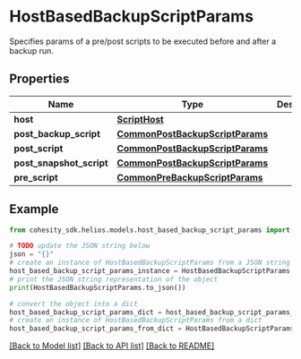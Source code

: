 # HostBasedBackupScriptParams

Specifies params of a pre/post scripts to be executed before and after a backup run.

## Properties

Name | Type | Description | Notes
------------ | ------------- | ------------- | -------------
**host** | [**ScriptHost**](ScriptHost.md) |  | 
**post_backup_script** | [**CommonPostBackupScriptParams**](CommonPostBackupScriptParams.md) |  | [optional] 
**post_script** | [**CommonPostBackupScriptParams**](CommonPostBackupScriptParams.md) |  | [optional] 
**post_snapshot_script** | [**CommonPostBackupScriptParams**](CommonPostBackupScriptParams.md) |  | [optional] 
**pre_script** | [**CommonPreBackupScriptParams**](CommonPreBackupScriptParams.md) |  | [optional] 

## Example

```python
from cohesity_sdk.helios.models.host_based_backup_script_params import HostBasedBackupScriptParams

# TODO update the JSON string below
json = "{}"
# create an instance of HostBasedBackupScriptParams from a JSON string
host_based_backup_script_params_instance = HostBasedBackupScriptParams.from_json(json)
# print the JSON string representation of the object
print(HostBasedBackupScriptParams.to_json())

# convert the object into a dict
host_based_backup_script_params_dict = host_based_backup_script_params_instance.to_dict()
# create an instance of HostBasedBackupScriptParams from a dict
host_based_backup_script_params_from_dict = HostBasedBackupScriptParams.from_dict(host_based_backup_script_params_dict)
```
[[Back to Model list]](../README.md#documentation-for-models) [[Back to API list]](../README.md#documentation-for-api-endpoints) [[Back to README]](../README.md)


